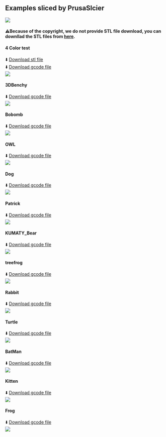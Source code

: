 ## Examples sliced by PrusaSlcier
![](./E4-all.jpg)

#### :warning:Because of the copyright, we do not provide STL file download, you can downllad the STL files from [here](https://www.thingiverse.com/). 

#### 4 Color test 
:arrow_down: [Download stl file](4Colors_test_stl.zip)   
:arrow_down: [Download gcode file](Z9E4_4CTest.zip)     
![](Z9E4_4CTest.jpg)

#### 3DBenchy
:arrow_down: [Download gcode file](Z9E4_3DBenchy.zip)  
![](Z9E4_3DBenchy.jpg)

#### Bobomb
:arrow_down: [Download gcode file](Z9E4_Bobomb.zip)  
![](Z9E4_Bobomb.jpg)    

#### OWL
:arrow_down: [Download gcode file](Z9E4_OWL.zip)  
![](Z9E4_OWL.jpg)

#### Dog
:arrow_down: [Download gcode file](Z9E4_Dog.zip)  
![](Z9E4_dog.jpg)

#### Patrick
:arrow_down: [Download gcode file](Z9E4_Patrick.zip)  
![](Z9E4_Patrick.jpg)

#### KUMATY_Bear
:arrow_down: [Download gcode file](Z9E4_KUMATY_Bear.zip)  
![](Z9E4_KUMATY_Bear.jpg)

#### treefrog
:arrow_down: [Download gcode file](Z9E4_treefrog.zip)  
![](Z9E4_treefrog.jpg)

#### Rabbit
:arrow_down: [Download gcode file](Z9E4_Rabbit_Pot.zip)  
![](Z9E4_Rabbit_Pot.jpg)

#### Turtle
:arrow_down: [Download gcode file](Z9E4_Turtle.zip)  
![](Z9E4_Turtle.jpg)

#### BatMan
:arrow_down: [Download gcode file](Z9E4_BatMan.zip)  
![](Z9E4_Batman.jpg)

#### Kitten
:arrow_down: [Download gcode file](Z9E4_Kitten.zip)  
![](Z9E4_Kitten.jpg)

#### Frog
:arrow_down: [Download gcode file](Z9E4_Frog.zip)  
![](Z9E4_frog.jpg)
